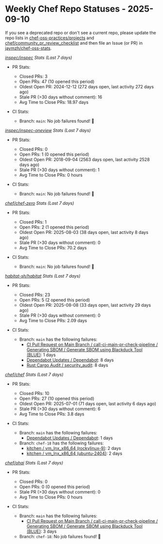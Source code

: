 # Weekly Chef Repo Statuses - 2025-09-10

If you see a deprecated repo or don't see a current repo, please update the
repo lists in
[chef-oss-practices/projects](https://github.com/chef/chef-oss-practices/tree/main/projects)
and
[chef/community_pr_review_checklist](https://github.com/chef/chef/blob/main/docs/dev/how_to/community_pr_review_checklist.md)
and then file an Issue (or PR) in
[jaymzh/chef-oss-stats](https://github.com/jaymzh/chef-oss-stats).


*_[inspec/inspec](https://github.com/inspec/inspec) Stats (Last 7 days)_*

* PR Stats:
    * Closed PRs: 3
    * Open PRs: 47 (10 opened this period)
    * Oldest Open PR: 2024-12-12 (272 days open, last activity 272 days ago)
    * Stale PR (>30 days without comment): 16
    * Avg Time to Close PRs: 18.97 days

* CI Stats:
    * Branch: `main`: No job failures found! :tada:

*_[inspec/inspec-oneview](https://github.com/inspec/inspec-oneview) Stats (Last 7 days)_*

* PR Stats:
    * Closed PRs: 0
    * Open PRs: 1 (0 opened this period)
    * Oldest Open PR: 2018-09-04 (2563 days open, last activity 2528 days ago)
    * Stale PR (>30 days without comment): 1
    * Avg Time to Close PRs: 0 hours

* CI Stats:
    * Branch: `main`: No job failures found! :tada:

*_[chef/chef-zero](https://github.com/chef/chef-zero) Stats (Last 7 days)_*

* PR Stats:
    * Closed PRs: 1
    * Open PRs: 2 (1 opened this period)
    * Oldest Open PR: 2025-08-03 (38 days open, last activity 8 days ago)
    * Stale PR (>30 days without comment): 0
    * Avg Time to Close PRs: 70.2 days

* CI Stats:
    * Branch: `main`: No job failures found! :tada:

*_[habitat-sh/habitat](https://github.com/habitat-sh/habitat) Stats (Last 7 days)_*

* PR Stats:
    * Closed PRs: 23
    * Open PRs: 5 (2 opened this period)
    * Oldest Open PR: 2025-08-08 (33 days open, last activity 29 days ago)
    * Stale PR (>30 days without comment): 0
    * Avg Time to Close PRs: 2.09 days

* CI Stats:
    * Branch: `main` has the following failures:
        * [CI Pull Request on Main Branch / call-ci-main-pr-check-pipeline / Generating SBOM / Generate SBOM using Blackduck Tool (BLUE)](https://github.com/habitat-sh/habitat/actions/.github/workflows/ci-main-pull-request-stub.yml?query=branch%3Amain): 1 days
        * [Dependabot Updates / Dependabot](https://github.com/habitat-sh/habitat/actions/workflows/dependabot/dependabot-updates?query=branch%3Amain): 8 days
        * [Rust Cargo Audit / security_audit](https://github.com/habitat-sh/habitat/actions/.github/workflows/rust-cargo-audit-check.yml?query=branch%3Amain): 8 days

*_[chef/chef](https://github.com/chef/chef) Stats (Last 7 days)_*

* PR Stats:
    * Closed PRs: 10
    * Open PRs: 27 (10 opened this period)
    * Oldest Open PR: 2025-07-01 (71 days open, last activity 6 days ago)
    * Stale PR (>30 days without comment): 6
    * Avg Time to Close PRs: 3.8 days

* CI Stats:
    * Branch: `main` has the following failures:
        * [Dependabot Updates / Dependabot](https://github.com/chef/chef/actions/workflows/dependabot/dependabot-updates?query=branch%3Amain): 1 days
    * Branch: `chef-18` has the following failures:
        * [kitchen / vm_lnx_x86_64 (rockylinux-9)](https://github.com/chef/chef/blob/main/.github/workflows/kitchen.yml?query=branch%3Achef-18): 2 days
        * [kitchen / vm_lnx_x86_64 (ubuntu-2404)](https://github.com/chef/chef/blob/main/.github/workflows/kitchen.yml?query=branch%3Achef-18): 2 days

*_[chef/ohai](https://github.com/chef/ohai) Stats (Last 7 days)_*

* PR Stats:
    * Closed PRs: 0
    * Open PRs: 0 (0 opened this period)
    * Stale PR (>30 days without comment): 0
    * Avg Time to Close PRs: 0 hours

* CI Stats:
    * Branch: `main` has the following failures:
        * [CI Pull Request on Main Branch / call-ci-main-pr-check-pipeline / Generating SBOM / Generate SBOM using Blackduck Tool (BLUE)](https://github.com/chef/ohai/actions/.github/workflows/ci-main-pull-request-stub.yml?query=branch%3Amain): 3 days
    * Branch: `chef-18`: No job failures found! :tada:


